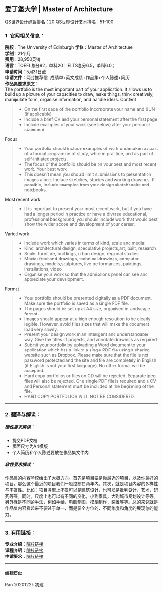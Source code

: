 ## 爱丁堡大学 | Master of Architecture

QS世界设计综合排名：20
QS世界设计艺术排名：51-100

### 1. 官网相关信息：

**院校**：The University of Edinburgh
**学位**：Master of Architecture  
**学制**：21个月  
**费用**：28,950英镑  
**语言**：TOEFL总分92，单科20 | IELTS总分6.5，单科6.0；  
**申请时间**：5月31日截  
**申请文件**：两封推荐信+成绩单+英文成绩+作品集+个人陈述+简历  
**作品集要求原文：**   
The portfolio is the most important part of your application. It allows us to build up a picture of your capacities to draw, make things, think creatively, manipulate form, organise information, and handle ideas.
Content
> - On the first page of the portfolio incorporate your name and UUN (if applicable)
> - Include a brief CV and your personal statement after the first page
> - Include examples of your work (see below) after your personal statement

Focus
> - Your portfolio should include examples of work undertaken as part of a formal programme of study, while in practice, and as part of self-initiated projects.
> - The focus of the portfolio should be on your best and most recent work.
Your best work
> - This doesn’t mean you should limit submissions to presentation images alone. Include sketches, studies and working drawings. If possible, include examples from your design sketchbooks and notebooks.

Most recent work
> -	It is important to present your most recent work, but if you have had a longer period in practice or have a diverse educational, professional background, you should include work that would best show the wider scope and development of your career.

Varied work
> -	Include work which varies in terms of kind, scale and media:
> -	Kind: architectural design, speculative projects,art, built, research
> -	Scale: furniture, buildings, urban design, regional studies
> -	Media: freehand drawings, technical drawings, computer drawings, models,sculptures, live performances, paintings, installations, video
> -	Organise your work so that the admissions panel can see and appreciate your development.

Format
> -	Your portfolio should be presented digitally as a PDF document. Make sure the portfolio is saved as a single PDF file.
> -	The pages should be set up at A4 size, organised in landscape format.
> -	Images should appear at a high enough resolution to be clearly legible. However, avoid files sizes that will make the document load very slowly.
> -	Present your design work in an intelligent and understandable way. Give the titles of projects, and annotate drawings as required
> -	Submit your portfolio by uploading a Word document to your application which has a link to a single PDF file using a sharing website such as Dropbox. Please make sure that the file is not password protected and the site and file are completely in English (if English is not your first language). No other format will be accepted.
> -	Hard copy portfolios or files on CD will be rejected. Separate jpeg files will also be rejected. One single PDF file is required and a CV and Personal statement must be included at the beginning of the file.
> -	HARD COPY PORTFOLIOS WILL NOT BE CONSIDERED.



---


### 2. 翻译与解读：

##### 硬性要求解读：
- 提交PDF文档
- 页面尺寸为A4横版
- 个人简历和个人陈述要放在作品集文件内

##### 软性要求解读：
作品集的内容学校给出了大概方向。首先是项目要是你最近的项目，以及你最好的项目。那么这个最近的项目我们一般控制在两年内。其次，就是项目内容的多样性与丰富性。比如：项目类型上不仅可以是建筑设计，也可以是批判设计，艺术，研究等等。同时，尺度上也可以有不同的变化，小到家具，大到城市规划设计等等。另外就是不同的手法，例如手绘，电脑制图，模型制作，装置等等。总的来说就是作品集内容看起来不要过于单一，而是要全方位的，不同维度和角度的展现你的能力。


---


### 3. 有用链接：

**专业介绍：**[院校链接](https://www.ed.ac.uk/studying/postgraduate/degrees/index.php?r=site/view&id=420)  
**课程介绍：**[院校链接](https://www.ed.ac.uk/studying/postgraduate/degrees/index.php?r=site/view&id=420)  
**申请要求：**[院校链接](https://www.ed.ac.uk/studying/postgraduate/degrees/index.php?r=site/view&id=420)




---


#### 编辑历史

Ran 20201225 初建  
